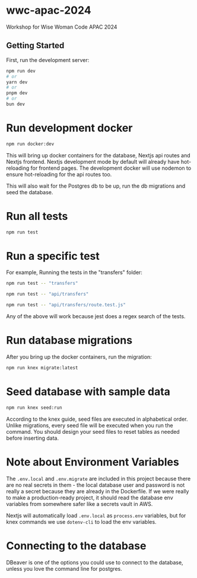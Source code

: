 # wwc-apac-2024
Workshop for Wise Woman Code APAC 2024

## Getting Started

First, run the development server:

```bash
npm run dev
# or
yarn dev
# or
pnpm dev
# or
bun dev
```

# Run development docker

```bash
npm run docker:dev
```

This will bring up docker containers for the database, Nextjs api routes and Nextjs frontend.
Nextjs development mode by default will already have hot-reloading for frontend pages.
The development docker will use nodemon to ensure hot-reloading for the api routes too.

This will also wait for the Postgres db to be up, run the db migrations and seed the database.

# Run all tests

```bash
npm run test
```

# Run a specific test

For example,
Running the tests in the "transfers" folder:

```bash
npm run test -- "transfers"

npm run test -- "api/transfers"

npm run test -- "api/transfers/route.test.js"
```

Any of the above will work because jest does a regex search of the tests.


# Run database migrations

After you bring up the docker containers, run the migration:

```bash
npm run knex migrate:latest
```

# Seed database with sample data

```bash
npm run knex seed:run
```

According to the knex guide, seed files are executed in alphabetical order. Unlike migrations, every seed file will be executed when you run the command. You should design your seed files to reset tables as needed before inserting data.

# Note about Environment Variables

The `.env.local` and `.env.migrate` are included in this project because there are no real secrets in them - the local database user and password is not really a secret because they are already in the Dockerfile. If we were really to make a production-ready project, it should read the database env variables from somewhere safer like a secrets vault in AWS.

Nextjs will automatically load `.env.local` as `process.env` variables, but for knex commands we use `dotenv-cli` to load the env variables.

# Connecting to the database 

DBeaver is one of the options you could use to connect to the database, unless you love the command line for postgres.
